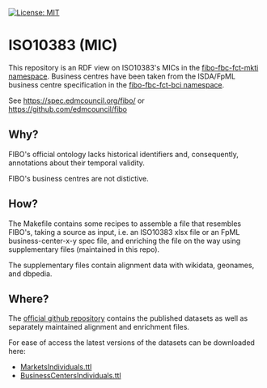 [![License: MIT](https://img.shields.io/badge/License-MIT-lightgrey.svg)](http://opensource.org/licenses/MIT)

ISO10383 (MIC)
==============

This repository is an RDF view on ISO10383's MICs in the [fibo-fbc-fct-mkti namespace](https://spec.edmcouncil.org/fibo/ontology/FBC/FunctionalEntities/MarketsIndividuals/).
Business centres have been taken from the ISDA/FpML business centre specification in the [fibo-fbc-fct-bci namespace](https://spec.edmcouncil.org/fibo/ontology/FBC/FunctionalEntities/BusinessCentersIndividuals/).

See https://spec.edmcouncil.org/fibo/
or https://github.com/edmcouncil/fibo


Why?
----

FIBO's official ontology lacks historical identifiers and, consequently, annotations
about their temporal validity.

FIBO's business centres are not distictive.


How?
----

The Makefile contains some recipes to assemble a file that resembles FIBO's, taking
a source as input, i.e. an ISO10383 xlsx file or an FpML business-center-x-y spec file,
and enriching the file on the way using supplementary files (maintained in this repo).

The supplementary files contain alignment data with wikidata, geonames, and dbpedia.


Where?
------

The [official github repository](https://github.com/ga-group/iso10383/) contains the
published datasets as well as separately maintained alignment and enrichment files.

For ease of access the latest versions of the datasets can be downloaded here:

- [MarketsIndividuals.ttl](/iso10383/MarketsIndividuals.ttl)
- [BusinessCentersIndividuals.ttl](/iso10383/BusinessCentersIndividuals.ttl)

